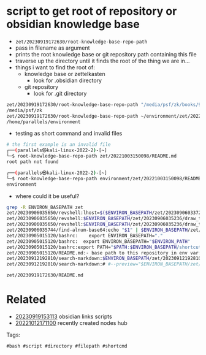 # script to get root of repository or obsidian knowledge base

- `zet/20230919172630/root-knowledge-base-repo-path`
- pass in filename as argument
- prints the root knowledge base or git repository path containing this file
- traverse up the directory until it finds the root of the thing we are in...
- things i want to find the root of:
  - knowledge base or zettelkasten
    - look for .obsidian directory
  - git repository
    - look for .git directory

```bash
zet/20230919172630/root-knowledge-base-repo-path "/media/psf/zk/books/9780060731335 Freakonomics.md"
/media/psf/zk
zet/20230919172630/root-knowledge-base-repo-path ~/environment/zet/20221003150098/
/home/parallels/environment

```

- testing as short command and invalid files
```bash
# the first example is an invalid file
┌──(parallels㉿kali-linux-2022-2)-[~]
└─$ root-knowledge-base-repo-path zet/20221003150098/README.md
root path not found

┌──(parallels㉿kali-linux-2022-2)-[~]
└─$ root-knowledge-base-repo-path environment/zet/20221003150098/README.md
environment
```

- where could it be useful?
```bash
grep -R ENVIRON_BASEPATH zet
zet/20230906035650/revshell:lhost=$($ENVIRON_BASEPATH/zet/20230906033727/getmyip)
zet/20230906035650/revshell:$ENVIRON_BASEPATH/zet/20230906035236/draw_title_bar "windows rev shell"
zet/20230906035650/revshell:$ENVIRON_BASEPATH/zet/20230906035236/draw_title_bar "linux rev shell"
zet/20230906035744/find-alnum-base64:echo "$1" | $ENVIRON_BASEPATH/zet/20230906035744/space-invader | while read line; do
zet/20230905015120/bashrc:    export ENVIRON_BASEPATH="."
zet/20230905015120/bashrc:  export ENVIRON_BASEPATH="$ENVIRON_PATH"
zet/20230905015120/bashrc:export PATH="$PATH:$ENVIRON_BASEPATH/shortcuts"
zet/20230905015120/README.md:- base path to this repository in env var: `$ENVIRON_BASEPATH`
zet/20230912192810/search-markdown:$ENVIRON_BASEPATH/zet/20230912192810/fuzzy-search-markdown-content | \
zet/20230912192810/search-markdown:# #--preview="$ENVIRON_BASEPATH/zet/20230912192810/markdown-search-preview" 
```

` zet/20230919172630/README.md `

# Related

- [20230919153113](/zet/20230919153113/README.md) obsidian links scripts
- [20221012171100](/zet/20221012171100/README.md) recently created nodes hub

Tags:

    #bash #script #directory #filepath #shortcmd
